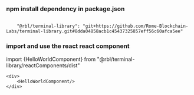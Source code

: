 ### npm install dependency in package.json

```

    "@rbl/terminal-library": "git+https://github.com/Rome-Blockchain-Labs/terminal-library.git#8dda04858acb1c45437325857eff56c60afca5ee"
```

### import and use the react react component

import {HelloWorldComponent} from "@rbl/terminal-library/reactComponents/dist"

```
<div>
    <HelloWorldComponent/>
</div>
```

